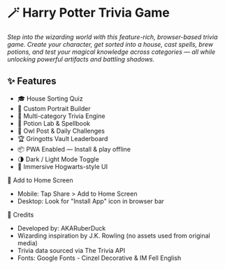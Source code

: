 # **🪄 Harry Potter Trivia Game**
*Step into the wizarding world with this feature-rich, browser-based trivia game. Create your character, get sorted into a house, cast spells, brew potions, and test your magical knowledge across categories — all while unlocking powerful artifacts and battling shadows.*

## **✨ Features**
- 🎓 House Sorting Quiz
- 🧣 Custom Portrait Builder
- 🧠 Multi-category Trivia Engine
- 🧪 Potion Lab & Spellbook
- 🦉 Owl Post & Daily Challenges
- 🏆 Gringotts Vault Leaderboard
- 📦 PWA Enabled — Install & play offline
- 🌗 Dark / Light Mode Toggle
- 🧙 Immersive Hogwarts-style UI

📱 Add to Home Screen
- Mobile: Tap Share > Add to Home Screen
- Desktop: Look for "Install App" icon in browser bar

🎨 Credits
- Developed by: AKARuberDuck
- Wizarding inspiration by J.K. Rowling (no assets used from original media)
- Trivia data sourced via The Trivia API
- Fonts: Google Fonts - Cinzel Decorative & IM Fell English

